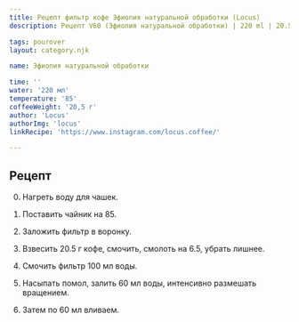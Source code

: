 ```yaml
---
title: Рецепт фильтр кофе Эфиопия натуральной обработки (Locus)
description: Рецепт V60 (Эфиопия натуральной обработки) | 220 ml | 20.5 г

tags: pourover
layout: category.njk

name: Эфиопия натуральной обработки

time: ''
water: '220 мл'
temperature: '85'
coffeeWeight: '20,5 г'
author: 'Locus'
authorImg: 'locus'
linkRecipe: 'https://www.instagram.com/locus.coffee/'

---
```


## Рецепт

0. Нагреть воду для чашек.

1. Поставить чайник на 85.

2. Заложить фильтр в воронку.

3. Взвесить 20.5 г кофе, смочить, смолоть на 6.5, убрать лишнее.

4. Смочить фильтр 100 мл воды.

5. Насыпать помол, залить 60 мл воды, интенсивно размешать вращением.

6. Затем по 60 мл вливаем.

<br>


